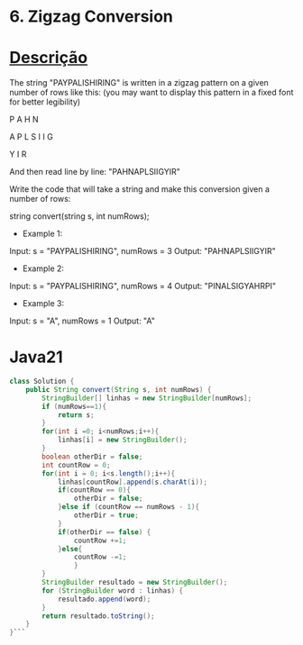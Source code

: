# 6. Zigzag Conversion

# [Descrição](https://leetcode.com/problems/zigzag-conversion/description)

The string "PAYPALISHIRING" is written in a zigzag pattern on a given number of rows like this: (you may want to display this pattern in a fixed font for better legibility)

P     A   H   N

A  P  L S I I G

Y     I   R

And then read line by line: "PAHNAPLSIIGYIR"

Write the code that will take a string and make this conversion given a number of rows:

string convert(string s, int numRows);

- Example 1:

Input: s = "PAYPALISHIRING", numRows = 3
Output: "PAHNAPLSIIGYIR"


- Example 2:

Input: s = "PAYPALISHIRING", numRows = 4
Output: "PINALSIGYAHRPI"

- Example 3:

Input: s = "A", numRows = 1
Output: "A"

# Java21

```java
class Solution {
    public String convert(String s, int numRows) {
        StringBuilder[] linhas = new StringBuilder[numRows];
        if (numRows==1){
            return s;
        }
        for(int i =0; i<numRows;i++){
            linhas[i] = new StringBuilder(); 
        }
        boolean otherDir = false;
        int countRow = 0;
        for(int i = 0; i<s.length();i++){
            linhas[countRow].append(s.charAt(i));
            if(countRow == 0){
                otherDir = false;
            }else if (countRow == numRows - 1){
                otherDir = true;
            }
            if(otherDir == false) {
                countRow +=1;
            }else{ 
                countRow -=1;
                }
        }
        StringBuilder resultado = new StringBuilder();
        for (StringBuilder word : linhas) {
            resultado.append(word);
        }
        return resultado.toString();
    }
}```
